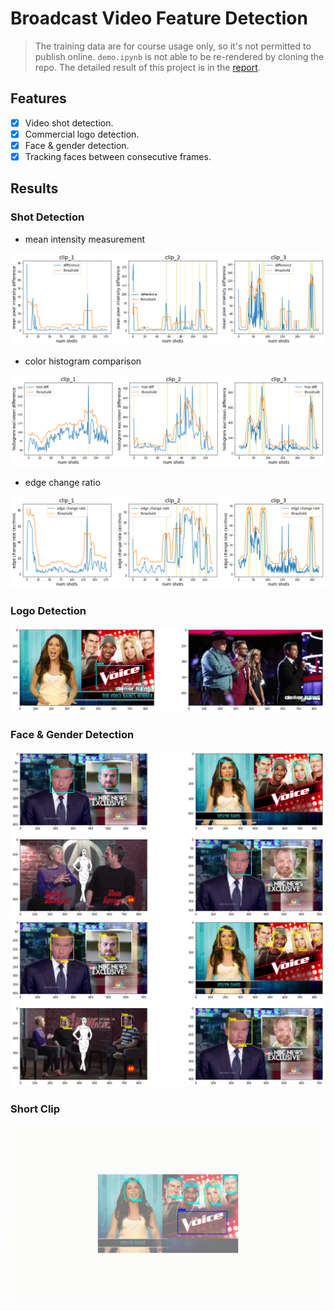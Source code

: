 # Broadcast Video Feature Detection
> The training data are for course usage only, so it's not permitted to publish online. `demo.ipynb` is not able to be re-rendered by cloning the repo. The detailed result of this project is in the [report](https://jerryishihara.github.io/csc420/pdf/CSC420_project.pdf).

## Features

* [x] Video shot detection.
* [x] Commercial logo detection.
* [x] Face & gender detection.
* [x] Tracking faces between consecutive frames.

## Results
### Shot Detection

- mean intensity measurement
<img src="pic/mid.png"/>

- color histogram comparison
<img src="pic/hist.png"/>

- edge change ratio
<img src="pic/ecr.png"/>

### Logo Detection
<img src="pic/logo.png"/>

### Face & Gender Detection
<img src="pic/face_det.png"/>
<img src="pic/gender.png"/>

### Short Clip
<img src="pic/clip2.gif"/>
